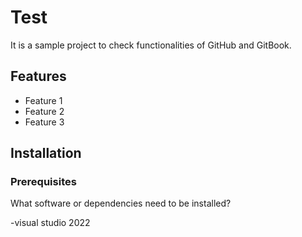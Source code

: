 # Test

It is a sample project to check functionalities of GitHub and GitBook.

## Features

- Feature 1
- Feature 2
- Feature 3

## Installation

### Prerequisites

What software or dependencies need to be installed?

-visual studio 2022


